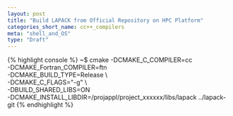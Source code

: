 ```yaml
---
layout: post
title: "Build LAPACK from Official Repository on HPC Platform"
categories_short_name: cc++_compilers
meta: "shell_and_OS"
type: "Draft"
---
```


{% highlight console %}
~$ cmake -DCMAKE_C_COMPILER=cc \
         -DCMAKE_Fortran_COMPILER=ftn \
         -DCMAKE_BUILD_TYPE=Release \     
         -DCMAKE_C_FLAGS="-g" \  
         -DBUILD_SHARED_LIBS=ON \
         -DCMAKE_INSTALL_LIBDIR=/projappl/project_xxxxxx/libs/lapack ../lapack-git
{% endhighlight %}